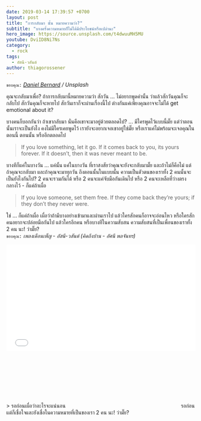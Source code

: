 ```yaml
---
date: 2019-03-14 17:39:57 +0700
layout: post
title: "การกลับมา นั้น หมายความว่า?"
subtitle: "บางครั้งความหมายก็ไม่ได้มีประโยชน์หรือเปล่านะ"
hero_image: https://source.unsplash.com/t4dwuuMH5MU
youtube: DviID8Ni7Ns
category:
  - rock
tags:
  - อัสนี-วสันต์
author: thiagorossener
---
```

`ขอบคุณ:` *[Daniel Bernard](https://unsplash.com/@nardly) / Unsplash*

คุณจะกลับมาเพื่อ? ถ้าการกลับมานี้หมายความว่า สักวัน ... ไม่อยากพูดคำนั้น ว่าแล้วสักวันคุณก็จะกลับไป สักวันคุณก็จะหายไป สักวันเราก็จะผ่านเรื่องนี้ไป ต่างกันแค่เพียงคุณอาจจะไม่ได้ get emotional about it?

บางคนก็บอกกันว่า ถ้าเขากลับมา นั่นคือเขาจะมาอยู่ด้วยตลอดไป? ... มีใครพูดไว้แบบนี้มั๊ย แต่ว่าตอนนั้นเราจะเป็นยังไง คงไม่มีใครเคยพูดไว้ เรายังจะอยากเจอเขาอยู่ใช่มั๊ย หรือเราแค่ไม่พร้อมจะเจอคุณในตอนนี้ ตอนนั้น หรืออีกตลอดไป

> If you love something, let it go. If it comes back to you, its yours forever. If it doesn’t, then it was never meant to be.

บางทีก็แค่ในบางวัน ... แค่นั้น แค่ในบางวัน ที่เราสงสัยว่าคุณจะยังจะกลับมามั๊ย และถ้าไม่ก็คือไม่ แต่ถ้าคุณจะกลับมา และถ้าคุณจะมาทุกวัน ถึงตอนนั้นในแบบนั้น ความเป็นตัวตนของเราทั้ง 2 คนนั้นจะเป็นยังไงกันไป? 2 คนจะรวมกันได้ หรือ 2 คนจะแค่จับมือกันเดินไป หรือ 2 คนจะเหลือที่ว่างตรงกลางไว้ - ก็แค่ถ้าเผื่อ

>If you love someone, set them free. If they come back they’re yours; if they don’t they never were.

ใช่ ... ก็แค่ถ้าเผื่อ เผื่อว่าถ้ามีบางอย่างเข้ามาและผ่านเราไป แล้วใครสักคนก็อาจจะอ่อนไหว หรือใครสักคนอยากจะปล่อยมือกันไป แล้วใครอีกคน หรือบางทีในความสับสน ความสับสนที่เป็นเพื่อนของเราทั้ง 2 คน นะ! ว่ามั๊ย?\
`ขอบคุณ:` *เพลงเดือนเพ็ญ - อัสนี-วสันต์ (คิดถึงบ้าน - อัศนี พลจันทร)*

<div style="position:relative;width:100%;height:0;padding-bottom:56.25%;">
<iframe style="width:100%;height:100%;position:absolute;top:0;left:0;" src="{{ "https://www.youtube.com/embed/" | append: page.youtube }}" frameborder="0" allow="autoplay; encrypted-media" allowfullscreen>
</iframe>
</div>
> รอก่อนเผื่อว่าอะไรจะแน่นอน <svg class="love"><use xlink:href="#icon-heart"></use></svg> รอก่อนแต่ก็เชื่อใจและยังเชื่อในความหมายที่เป็นของเรา 2 คน นะ! ว่ามั๊ย?

